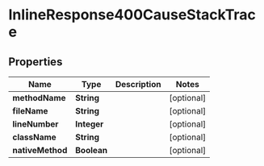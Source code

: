 

# InlineResponse400CauseStackTrace


## Properties

Name | Type | Description | Notes
------------ | ------------- | ------------- | -------------
**methodName** | **String** |  |  [optional]
**fileName** | **String** |  |  [optional]
**lineNumber** | **Integer** |  |  [optional]
**className** | **String** |  |  [optional]
**nativeMethod** | **Boolean** |  |  [optional]



